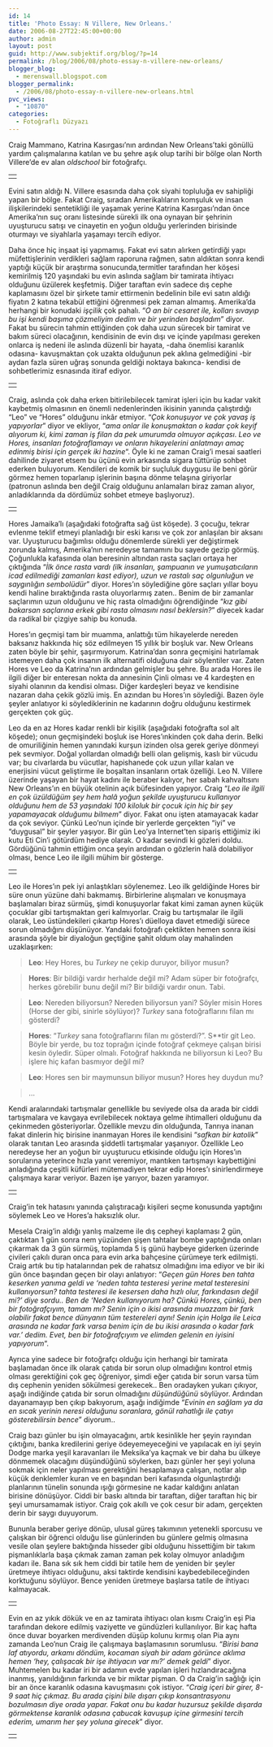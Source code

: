 ```yaml
---
id: 14
title: 'Photo Essay: N Villere, New Orleans.'
date: 2006-08-27T22:45:00+00:00
author: admin
layout: post
guid: http://www.subjektif.org/blog/?p=14
permalink: /blog/2006/08/photo-essay-n-villere-new-orleans/
blogger_blog:
  - merenswall.blogspot.com
blogger_permalink:
  - /2006/08/photo-essay-n-villere-new-orleans.html
pvc_views:
  - "10870"
categories:
  - Fotoğraflı Düzyazı
---
```

Craig Mammano, Katrina Kasırgası&#8217;nın ardından New Orleans&#8217;taki gönüllü yardım çalışmalarına katılan ve bu şehre aşık olup tarihi bir bölge olan North Villere&#8217;de ev alan _oldschool_ bir fotoğrafçı.

<table border="0" width="100%">
  <tr>
    <td align="center">
      <img src="{{ site.baseurl }}/images/photo-essay-n-villere-new-orleans-01-01.jpg" alt="" />
    </td>
  </tr>
</table>

Evini satın aldığı N. Villere esasında daha çok siyahi topluluğa ev sahipliği yapan bir bölge. Fakat Craig, sıradan Amerikalıların komşuluk ve insan ilişkilerindeki sentetikliği ile yaşamak yerine Katrina Kasırgası&#8217;ndan önce Amerika&#8217;nın suç oranı listesinde sürekli ilk ona oynayan bir şehrinin uyuşturucu satışı ve cinayetin en yoğun olduğu yerlerinden birisinde oturmayı ve siyahlarla yaşamayı tercih ediyor.

Daha önce hiç inşaat işi yapmamış. Fakat evi satın alırken getirdiği yapı müfettişlerinin verdikleri sağlam raporuna rağmen, satın aldıktan sonra kendi yaptığı küçük bir araştırma sonucunda,termitler tarafından her köşesi kemirilmiş 120 yaşındaki bu evin aslında sağlam bir tamirata ihtiyacı olduğunu üzülerek keşfetmiş. Diğer taraftan evin sadece dış cephe kaplamasını özel bir şirkete tamir ettirmenin bedelinin bile evi satın aldığı fiyatın 2 katına tekabül ettiğini öğrenmesi pek zaman almamış. Amerika&#8217;da herhangi bir konudaki <span style="font-style: italic;">işçilik</span> çok pahalı. &#8220;_O an bir cesaret ile, kolları sıvayıp bu işi kendi başıma çözmeliyim dedim ve bir yerinden başladım_&#8221; diyor. Fakat bu sürecin tahmin ettiğinden çok daha uzun sürecek bir tamirat ve bakım süreci olacağının, kendisinin de evin dışı ve içinde yapılması gereken onlarca iş nedeni ile aslında düzenli bir hayata, -daha önemlisi karanlık odasına- kavuşmaktan çok uzakta olduğunun pek aklına gelmediğini -bir aydan fazla süren uğraş sonunda geldiği noktaya bakınca- kendisi de sohbetlerimiz esnasında itiraf ediyor.

<table border="0" width="100%">
  <tr>
    <td align="center">
      <img src="{{ site.baseurl }}/images/photo-essay-n-villere-new-orleans-02-02.jpg" alt="" />
    </td>
  </tr>
</table>

Craig, aslında çok daha erken bitirilebilecek tamirat işleri için bu kadar vakit kaybetmiş olmasının en önemli nedenlerinden ikisinin yanında çalıştırdığı &#8220;Leo&#8221; ve &#8220;Hores&#8221; olduğunu inkâr etmiyor. &#8220;_Çok konuşuyor ve çok yavaş iş yapıyorlar_&#8221; diyor ve ekliyor, &#8220;_ama onlar ile konuşmaktan o kadar çok keyif alıyorum ki, kimi zaman iş filan da pek umurumda olmuyor açıkçası_. _Leo ve Hores, insanları fotoğraflamayı ve onların hikayelerini anlatmayı amaç edinmiş birisi için gerçek iki hazine_&#8220;. Öyle ki ne zaman Craig&#8217;i mesai saatleri dahilinde ziyaret etsem bu üçünü evin arkasında sigara tüttürüp sohbet ederken buluyorum. Kendileri de komik bir suçluluk duygusu ile beni görür görmez hemen toparlanıp işlerinin başına dönme telaşına giriyorlar (patronun aslında ben değil Craig olduğunu anlamaları biraz zaman alıyor, anladıklarında da dördümüz sohbet etmeye başlıyoruz).

<table border="0" width="100%">
  <tr>
    <td align="center">
      <img src="{{ site.baseurl }}/images/photo-essay-n-villere-new-orleans-04-04.jpg" alt="" />
    </td>
  </tr>
</table>

Hores Jamaika&#8217;lı (aşağıdaki fotoğrafta sağ üst köşede). 3 çocuğu, tekrar evlenme teklif etmeyi planladığı bir eski karısı ve çok zor anlaşılan bir aksanı var. Uyuşturucu bağımlısı olduğu dönemlerde sürekli yer değiştirmek zorunda kalmış, Amerika&#8217;nın neredeyse tamamını bu sayede gezip görmüş. Çoğunlukla kafasında olan beresinin altından rasta saçları ortaya her çıktığında &#8220;_İlk önce rasta vardı (<span style="font-style: italic;">ilk insanları, şampuanın ve yumuşatıcıların icad edilmediği zamanları kast ediyor</span>), uzun ve rastalı saç olgunluğun ve saygınlığın sembolüdür_&#8221; diyor. Hores&#8217;ın söylediğine göre saçları yıllar boyu kendi haline bıraktığında rasta oluyorlarmış zaten.. Benim de bir zamanlar saçlarımın uzun olduğunu ve hiç rasta olmadığını öğrendiğinde &#8220;_kız gibi bakarsan saçlarına erkek gibi rasta olmasını nasıl beklersin?_&#8221; diyecek kadar da radikal bir çizgiye sahip bu konuda.

Hores&#8217;ın geçmişi tam bir muamma, anlattığı tüm hikayelerde nereden baksanız hakkında hiç söz edilmeyen 15 yıllık bir boşluk var. New Orleans zaten böyle bir şehir, şaşırmıyorum. Katrina&#8217;dan sonra geçmişini hatırlamak istemeyen daha çok insanın ilk alternatifi olduğuna dair söylentiler var. Zaten Hores ve Leo da Katrina&#8217;nın ardından gelmişler bu şehre. Bu arada Hores ile ilgili diğer bir enteresan nokta da annesinin Çinli olması ve 4 kardeşten en siyahi olanının da kendisi olması. Diğer kardeşleri beyaz ve kendisine nazaran daha çekik gözlü imiş. En azından bu Hores&#8217;ın söylediği. Bazen öyle şeyler anlatıyor ki söylediklerinin ne kadarının doğru olduğunu kestirmek gerçekten çok güç.

Leo da en az Hores kadar renkli bir kişilik (aşağıdaki fotoğrafta sol alt köşede); onun geçmişindeki boşluk ise Hores&#8217;ınkinden çok daha derin. Belki de omuriliğinin hemen yanındaki kurşun izinden olsa gerek geriye dönmeyi pek sevmiyor. Doğal yollardan olmadığı belli olan gelişmiş, kaslı bir vücudu var; bu civarlarda bu vücutlar, hapishanede çok uzun yıllar kalan ve enerjisini vücut geliştirme ile boşaltan insanların ortak özelliği. Leo N. Villere üzerinde yaşayan bir hayat kadını ile beraber kalıyor, her sabah kahvaltısını New Orleans&#8217;ın en büyük otelinin açık büfesinden yapıyor. Craig &#8220;_Leo ile ilgili en çok üzüldüğüm şey hem halâ yoğun şekilde uyuşturucu kullanıyor olduğunu hem de 53 yaşındaki 100 kiloluk bir çocuk için hiç bir şey yapamayacak olduğumu bilmem_&#8221; diyor. Fakat onu işten atamayacak kadar da çok seviyor. Çünkü Leo&#8217;nun içinde bir yerlerde gerçekten &#8220;iyi&#8221; ve &#8220;duygusal&#8221; bir şeyler yaşıyor. Bir gün Leo&#8217;ya Internet&#8217;ten sipariş ettiğimiz iki kutu Eti Cin&#8217;i götürdüm hediye olarak. O kadar sevindi ki gözleri doldu. Gördüğünü tahmin ettiğim onca şeyin ardından o gözlerin halâ dolabiliyor olması, bence Leo ile ilgili mühim bir gösterge.

<table border="0" width="100%">
  <tr>
    <td align="center">
      <img src="{{ site.baseurl }}/images/photo-essay-n-villere-new-orleans-05-05.jpg" alt="" />
    </td>
  </tr>
</table>

Leo ile Hores&#8217;ın pek iyi anlaştıkları söylenemez. Leo ilk geldiğinde Hores bir süre onun yüzüne dahi bakmamış. Birbirlerine alışmaları ve konuşmaya başlamaları biraz sürmüş, şimdi konuşuyorlar fakat kimi zaman aynen küçük çocuklar gibi tartışmaktan geri kalmıyorlar. Craig bu tartışmalar ile ilgili olarak, Leo üstündekileri çıkartıp Hores&#8217;ı düelloya davet etmediği sürece sorun olmadığını düşünüyor. Yandaki fotoğrafı çektikten hemen sonra ikisi arasında şöyle bir diyaloğun geçtiğine şahit oldum olay mahalinden uzaklaşırken:

> <span style="font-weight: bold;">Leo</span>: Hey Hores, bu <span style="font-style: italic;">Turkey</span> ne çekip duruyor, biliyor musun?
  
> <span style="font-weight: bold;">Hores</span>: Bir bildiği vardır herhalde değil mi? Adam süper bir fotoğrafçı, herkes görebilir bunu değil mi? Bir bildiği vardır onun. Tabi.
  
> <span style="font-weight: bold;">Leo</span>: Nereden biliyorsun? Nereden biliyorsun yani? Söyler misin Hores (Horse der gibi, sinirle söylüyor)? <span style="font-style: italic;">Turkey</span> sana fotoğraflarını filan mı gösterdi?
  
> <span style="font-weight: bold;">Hores</span>: &#8220;<span style="font-style: italic;">Turkey</span> sana fotoğraflarını filan mı gösterdi?&#8221;. S**tir git Leo. Böyle bir yerde, bu toz toprağın içinde fotoğraf çekmeye çalışan birisi kesin öyledir. Süper olmalı. Fotoğraf hakkında ne biliyorsun ki Leo? Bu işlere hiç kafan basmıyor değil mi?
  
> <span style="font-weight: bold;">Leo</span>: Hores sen bir maymunsun biliyor musun? Hores hey duydun mu?
  
> &#8230;

Kendi aralarındaki tartışmalar genellikle bu seviyede olsa da arada bir ciddi tartışmalara ve kavgaya evrilebilecek noktaya gelme ihtimalleri olduğunu da çekinmeden gösteriyorlar. Özellikle mevzu din olduğunda, Tanrıya inanan fakat dinlerin hiç birisine inanmayan Hores ile kendisini &#8220;_safkan bir katolik_&#8221; olarak tanıtan Leo arasında şiddetli tartışmalar yaşanıyor. Özellikle Leo neredeyse her an yoğun bir uyuşturucu etkisinde olduğu için Hores&#8217;ın sorularına yeterince hızla yanıt veremiyor, mantıken tartışmayı kaybettiğini anladığında çeşitli küfürleri mütemadiyen tekrar edip Hores&#8217;ı sinirlendirmeye çalışmaya karar veriyor. Bazen işe yarıyor, bazen yaramıyor.

<table border="0" width="100%">
  <tr>
    <td align="center">
      <img src="{{ site.baseurl }}/images/photo-essay-n-villere-new-orleans-06-06.jpg" alt="" />
    </td>
  </tr>
</table>

Craig&#8217;in tek hatasını yanında çalıştıracağı kişileri seçme konusunda yaptığını söylemek Leo ve Hores&#8217;a haksızlık olur.

Mesela Craig&#8217;in aldığı yanlış malzeme ile dış cepheyi kaplaması 2 gün, çaktıktan 1 gün sonra nem yüzünden şişen tahtalar bombe yaptığında onları çıkarmak da 3 gün sürmüş, toplamda 5 iş günü haybeye giderken üzerinde çivileri çakılı duran onca para evin arka bahçesine çürümeye terk edilmişti. Craig artık bu tip hatalarından pek de rahatsız olmadığını ima ediyor ve bir iki gün önce başından geçen bir olayı anlatıyor: &#8220;_Geçen gün Hores ben tahta keserken yanıma geldi ve &#8216;neden tahta testeresi yerine metal testeresini kullanıyorsun? tahta testeresi ile kesersen daha hızlı olur, farkındasın değil mi?&#8217; diye sordu.. Ben de &#8216;Neden kullanıyorum ha? Çünkü Hores, çünkü, ben bir fotoğrafçıyım, tamam mı? Senin için o ikisi arasında muazzam bir fark olabilir fakat bence dünyanın tüm testereleri aynı! Senin için Holga ile Leica arasında ne kadar fark varsa benim için de bu ikisi arasında o kadar fark var.&#8217; dedim. Evet, ben bir fotoğrafçıyım ve elimden gelenin en iyisini yapıyorum_&#8220;.

Ayrıca yine sadece bir fotoğrafçı olduğu için herhangi bir tamirata başlamadan önce ilk olarak çatıda bir sorun olup olmadığını kontrol etmiş olması gerektiğini çok geç öğreniyor, şimdi eğer çatıda bir sorun varsa tüm dış cephenin yeniden sökülmesi gerekecek.. Ben oradayken yukarı çıkıyor, aşağı indiğinde çatıda bir sorun olmadığını <span style="font-style: italic;">düşündüğünü</span> söylüyor. Ardından dayanamayıp ben çıkıp bakıyorum, aşağı indiğimde &#8220;<span style="font-style: italic;">Evinin en sağlam ya da en sıcak yerinin neresi olduğunu soranlara, gönül rahatlığı ile çatıyı gösterebilirsin bence</span>&#8221; diyorum..

Craig bazı günler bu işin olmayacağını, artık kesinlikle her şeyin rayından çıktığını, banka kredilerini geriye ödeyemeyeceğini ve yapılacak en iyi şeyin Dodge marka yeşil karavanları ile Meksika&#8217;ya kaçmak ve bir daha bu ülkeye dönmemek olacağını düşündüğünü söylerken, bazı günler her şeyi yoluna sokmak için neler yapılması gerektiğini hesaplamaya çalışan, notlar alıp küçük denklemler kuran ve en başından beri kafasında olgunlaştırdığı planlarının tünelin sonunda ışığı görmesine ne kadar kaldığını anlatan birisine dönüşüyor. Ciddi bir baskı altında bir taraftan, diğer taraftan hiç bir şeyi umursamamak istiyor. Craig çok akıllı ve çok cesur bir adam, gerçekten derin bir saygı duyuyorum.

Bununla beraber geriye dönüp, ulusal güreş takımının yetenekli sporcusu ve çalışkan bir öğrenci olduğu lise günlerinden bu günlere gelmiş olmasına vesile olan şeylere baktığında hisseder gibi olduğunu hissettiğim bir takım pişmanlıklarla başa çıkmak zaman zaman pek kolay olmuyor anladığım kadarı ile. Bana sık sık hem ciddi bir tatile hem de yeniden bir şeyler üretmeye ihtiyacı olduğunu, aksi taktirde kendisini kaybedebileceğinden korktuğunu söylüyor. Bence yeniden üretmeye başlarsa tatile de ihtiyacı kalmayacak.

<table border="0" width="100%">
  <tr>
    <td align="center">
      <img src="{{ site.baseurl }}/images/photo-essay-n-villere-new-orleans-03-03.jpg" alt="" />
    </td>
  </tr>
</table>

Evin en az yıkık dökük ve en az tamirata ihtiyacı olan kısmı Craig&#8217;in eşi Pia tarafından dekore edilmiş vaziyette ve gündüzleri kullanılıyor. Bir kaç hafta önce duvar boyarken merdivenden düşüp kolunu kırmış olan Pia aynı zamanda Leo&#8217;nun Craig ile çalışmaya başlamasının sorumlusu. &#8220;_Birisi bana laf atıyordu, arkamı döndüm, kocaman siyah bir adam görünce aklıma hemen &#8216;hey, çalışacak bir işe ihtiyacın var mı?&#8217; demek geldi_&#8221; diyor. Muhtemelen bu kadar iri bir adamın evde yapılan işleri hızlandıracağına inanmış, yanıldığının farkında ve bir miktar pişman. O da Craig&#8217;in sağlığı için bir an önce karanlık odasına kavuşmasını çok istiyor. &#8220;_Craig içeri bir girer, 8-9 saat hiç çıkmaz. Bu arada çişini bile dışarı çıkıp konsantrasyonu bozulmasın diye orada yapar. Fakat onu bu kadar huzursuz şekilde dışarda görmektense karanlık odasına çabucak kavuşup içine girmesini tercih ederim, umarım her şey yoluna girecek_&#8221; diyor.

<table border="0" width="100%">
  <tr>
    <td align="center">
      <img src="{{ site.baseurl }}/images/photo-essay-n-villere-new-orleans-07-07.jpg" alt="" />
    </td>
  </tr>
</table>
